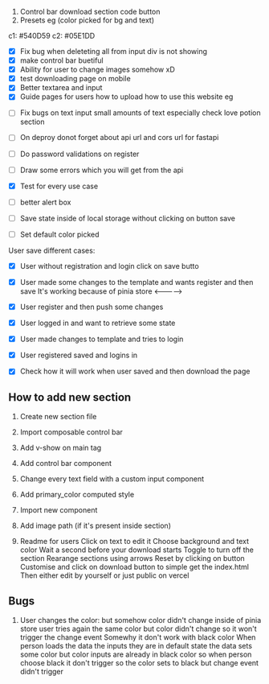 1. Control bar download section code button 
2. Presets eg (color picked for bg and text)

c1: #540D59
c2: #05E1DD

- [x] Fix bug when deleteting all from input div is not showing 
- [x] make control bar buetiful
- [x] Ability for user to change images somehow xD
- [x] test downloading page on mobile
- [x] Better textarea and input
- [x] Guide pages for users how to upload how to use this website eg
<!-- - [ ] Change font size -->
- [ ] Fix bugs on text input small amounts of text especially check love potion section
- [ ] On deproy donot forget about api url and cors url for fastapi
- [ ] Do password validations on register
- [ ] Draw some errors which you will get from the api
- [x] Test for every use case
- [ ] better alert box 
- [ ] Save state inside of local storage without clicking on button save
- [ ] Set default color picked 



User save different cases:
- [x] User without registration and login click on save butto

- [x] User made some changes to the template and wants register and then save
It's working because of pinia store 
<----->

- [x] User register and then push some changes

- [x] User logged in and want to retrieve some state 

- [x] User made changes to template and tries to login 

- [x] User registered saved and logins in 

- [x] Check how it will work when user saved and then download the page



## How to add new section 

1. Create new section file
2. Import composable control bar
3. Add v-show on main tag
3. Add control bar component
4. Change every text field with a custom input component
5. Add primary_color computed style 
5. Import new component
8. Add image path (if it's  present inside section)


1. Readme for users
Click on text to edit it
Choose background and text color
Wait a second before your download starts
Toggle to turn off the section 
Rearange sections using arrows
Reset by clicking on button
Customise and click on download button to simple get the index.html 
Then either edit by yourself or just public on vercel


## Bugs
1. User changes the color: but somehow color didn't change inside of pinia store
user tries again the same color but color didn't change so it won't trigger the change event 
Somewhy it don't work with black color When person loads the data the inputs they are in default state the data sets some color but 
color inputs are already in black color so when person choose black it don't trigger 
so the color sets to black but change event didn't trigger